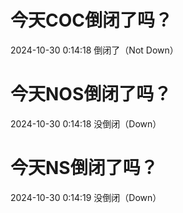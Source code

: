 # 今天COC倒闭了吗？

2024-10-30 0:14:18 倒闭了（Not Down）

# 今天NOS倒闭了吗？

2024-10-30 0:14:18 没倒闭（Down）

# 今天NS倒闭了吗？

2024-10-30 0:14:19 没倒闭（Down）

